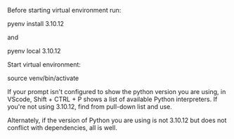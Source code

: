 Before starting virtual environment run:

pyenv install 3.10.12

and
 
pyenv local 3.10.12

Start virtual environment: 

source venv/bin/activate

If your prompt isn't configured to show the python version you are using, in VScode, Shift + CTRL + P shows a list of available Python interpreters.
If you're not using 3.10.12, find from pull-down list and use.

Alternately, if the version of Python you are using is not 3.10.12 but does not conflict with dependencies, all is well. 
